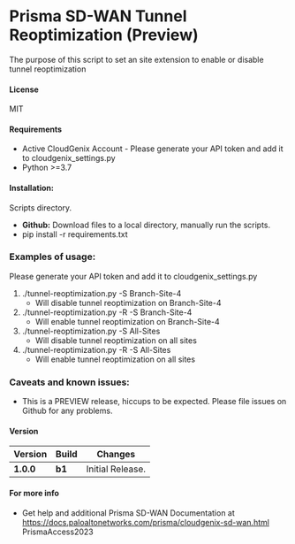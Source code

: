 # Prisma SD-WAN Tunnel Reoptimization (Preview)
The purpose of this script to set an site extension to enable or disable tunnel reoptimization

#### License
MIT

#### Requirements
* Active CloudGenix Account - Please generate your API token and add it to cloudgenix_settings.py
* Python >=3.7

#### Installation:
 Scripts directory. 
 - **Github:** Download files to a local directory, manually run the scripts. 
 - pip install -r requirements.txt

### Examples of usage:
 Please generate your API token and add it to cloudgenix_settings.py

 1. ./tunnel-reoptimization.py -S Branch-Site-4
      - Will disable tunnel reoptimization on Branch-Site-4
 2. ./tunnel-reoptimization.py -R -S Branch-Site-4
      - Will enable tunnel reoptimization on Branch-Site-4
 3. ./tunnel-reoptimization.py -S All-Sites
      - Will disable tunnel reoptimization on all sites
 4. ./tunnel-reoptimization.py -R -S All-Sites
      - Will enable tunnel reoptimization on all sites
	  

### Caveats and known issues:
 - This is a PREVIEW release, hiccups to be expected. Please file issues on Github for any problems.

#### Version
| Version | Build | Changes |
| ------- | ----- | ------- |
| **1.0.0** | **b1** | Initial Release. |


#### For more info
 * Get help and additional Prisma SD-WAN Documentation at <https://docs.paloaltonetworks.com/prisma/cloudgenix-sd-wan.html>
PrismaAccess2023
